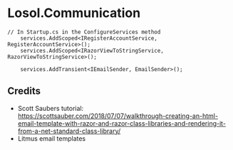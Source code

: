 # Losol.Communication



```
// In Startup.cs in the ConfigureServices method
    services.AddScoped<IRegisterAccountService, RegisterAccountService>();
    services.AddScoped<IRazorViewToStringService, RazorViewToStringService>();

    services.AddTransient<IEmailSender, EmailSender>();
``` 

## Credits
* Scott Saubers tutorial: https://scottsauber.com/2018/07/07/walkthrough-creating-an-html-email-template-with-razor-and-razor-class-libraries-and-rendering-it-from-a-net-standard-class-library/
* Litmus email templates

